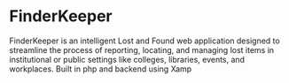 # FinderKeeper
FinderKeeper is an intelligent Lost and Found web application designed to streamline the process of reporting, locating, and managing lost items in institutional or public settings like colleges, libraries, events, and workplaces. Built in php and backend using Xamp
